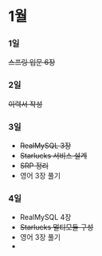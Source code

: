 # 1월

### 1일
~~스프링 입문 6장~~

### 2일
~~이력서 작성~~

### 3일
- ~~RealMySQL 3장~~
- ~~Starlucks 서비스 설계~~
- ~~SRP 정리~~
- 영어 3장 풀기

### 4일
- RealMySQL 4장
- ~~Starlucks 멀티모듈 구성~~
- 영어 3장 풀기
- 
